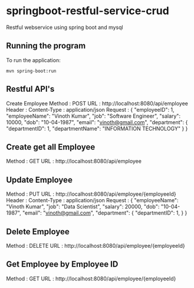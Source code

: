 # springboot-restful-service-crud
Restful webservice using spring boot and mysql

## Running the program
To run the application:
```
mvn spring-boot:run
```
## Restful API's 
Create Employee
Method  : 	POST
URL		  :	http://localhost:8080/api/employee
Header  :   Content-Type : application/json
Request	:	{
    			"employeeID": 1,
    			"employeeName": "Vinoth Kumar",
    			"job": "Software Engineer",
    			"salary": 10000,
    			"dob": "10-04-1987",
    			"email": "vinoth@gmail.com",
    			"department": {
        			"departmentID": 1,
        			"departmentName": "INFORMATION TECHNOLOGY"
    			 }
			  }
			  
			  
Create get all Employee
------------------------------------------------------------------
Method  : 	GET
URL		:	http://localhost:8080/api/employee


Update Employee
------------------------------------------------------------------
Method  : 	PUT
URL		:	http://localhost:8080/api/employee/{employeeId}
Header  :   Content-Type : application/json
Request	:	{
    			"employeeName": "Vinoth Kumar",
    			"job": "Data Scientist",
    			"salary": 20000,
    			"dob": "10-04-1987",
    			"email": "vinoth@gmail.com",
    			"department": {
        			"departmentID": 1,
    			 }
			  }

Delete Employee
------------------------------------------------------------------
Method  : 	DELETE
URL		:	http://localhost:8080/api/employee/{employeeId}

Get Employee by Employee ID
------------------------------------------------------------------
Method  : 	GET
URL		:	http://localhost:8080/api/employee/{employeeId}
